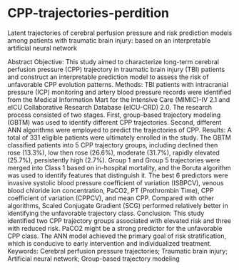 # CPP-trajectories-perdition
Latent trajectories of cerebral perfusion pressure and risk prediction models among patients with traumatic brain injury: based on an interpretable artificial neural network

Abstract
Objective: This study aimed to characterize long-term cerebral perfusion pressure (CPP) trajectory in traumatic brain injury (TBI) patients and construct an interpretable prediction model to assess the risk of unfavorable CPP evolution patterns.
Methods: TBI patients with intracranial pressure (ICP) monitoring and artery blood pressure records were identified from the Medical Information Mart for the Intensive Care (MIMIC)-IV 2.1 and eICU Collaborative Research Database (eICU-CRD) 2.0. The research process consisted of two stages. First, group-based trajectory modeling (GBTM) was used to identify different CPP trajectories. Second, different ANN algorithms were employed to predict the trajectories of CPP.
Results: A total of 331 eligible patients were ultimately enrolled in the study. The GBTM classified patients into 5 CPP trajectory groups, including declined then rose (13.3%), low then rose (26.6%), moderate (31.7%), rapidly elevated (25.7%), persistently high (2.7%). Group 1 and Group 5 trajectories were merged into Class 1 based on in-hospital mortality, and the Boruta algorithm was used to identify features that distinguish it. The best 6 predictors were invasive systolic blood pressure coefficient of variation (ISBPCV), venous blood chloride ion concentration, PaCO2, PT (Prothrombin Time), CPP coefficient of variation (CPPCV), and mean CPP. Compared with other algorithms, Scaled Conjugate Gradient (SCG) performed relatively better in identifying the unfavorable trajectory class.
Conclusion: This study identified two CPP trajectory groups associated with elevated risk and three with reduced risk. PaCO2 might be a strong predictor for the unfavorable CPP class. The ANN model achieved the primary goal of risk stratification, which is conducive to early intervention and individualized treatment.
Keywords: Cerebral perfusion pressure trajectories; Traumatic brain injury; Artificial neural network; Group-based trajectory modeling
